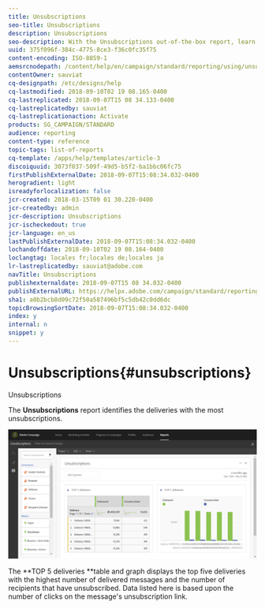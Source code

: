 ```yaml
---
title: Unsubscriptions
seo-title: Unsubscriptions
description: Unsubscriptions
seo-description: With the Unsubscriptions out-of-the-box report, learn how many times customers unsubscribed to your deliveries.
uuid: 375f096f-384c-4775-8ce3-f36c0fc35f75
content-encoding: ISO-8859-1
aemsrcnodepath: /content/help/en/campaign/standard/reporting/using/unsubscriptions
contentOwner: sauviat
cq-designpath: /etc/designs/help
cq-lastmodified: 2018-09-10T02 19 08.165-0400
cq-lastreplicated: 2018-09-07T15 08 34.133-0400
cq-lastreplicatedby: sauviat
cq-lastreplicationaction: Activate
products: SG_CAMPAIGN/STANDARD
audience: reporting
content-type: reference
topic-tags: list-of-reports
cq-template: /apps/help/templates/article-3
discoiquuid: 3073f037-509f-49d5-b5f2-ba1bbc06fc75
firstPublishExternalDate: 2018-09-07T15:08:34.032-0400
herogradient: light
isreadyforlocalization: false
jcr-created: 2018-03-15T09 01 30.220-0400
jcr-createdby: admin
jcr-description: Unsubscriptions
jcr-ischeckedout: true
jcr-language: en_us
lastPublishExternalDate: 2018-09-07T15:08:34.032-0400
lochandoffdate: 2018-09-10T02 19 08.164-0400
loclangtag: locales fr;locales de;locales ja
lr-lastreplicatedby: sauviat@adobe.com
navTitle: Unsubscriptions
publishexternaldate: 2018-09-07T15 08 34.032-0400
publishExternalURL: https://helpx.adobe.com/campaign/standard/reporting/using/unsubscriptions.html
sha1: a0b2bcb8d09c72f50a587496bf5c5db42c0dd6dc
topicBrowsingSortDate: 2018-09-07T15:08:34.032-0400
index: y
internal: n
snippet: y
---
```


# Unsubscriptions{#unsubscriptions}

Unsubscriptions

The **Unsubscriptions** report identifies the deliveries with the most unsubscriptions.

![](assets/delivery_reports_unsub.png)

The **TOP 5 deliveries **table and graph displays the top five deliveries with the highest number of delivered messages and the number of recipients that have unsubscribed. Data listed here is based upon the number of clicks on the message's unsubscription link.
